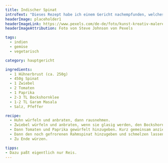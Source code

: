 ```yaml
---
title: Indischer Spinat
introText: "Dieses Rezept habe ich einem Gericht nachempfunden, welches ich mehrmals bei einem Lieferservice für die Mittagspause bestellt hatte (so einer mit indisch/deutsch/italienisch/mexikanisch/chinesischer Karte). Der Gag an dem Rezept ist der Bockshornklee. Er findet sich auch in vielen Currypulver-Mischungen wieder."
headerImage: placeholder1
headerImageLink: https://www.pexels.com/de-de/foto/kunst-kreativ-malerei-abstrakt-1959387/
headerImageAttribution: Foto von Steve Johnson von Pexels

tags:
  - indien
  - gemüse
  - vegetarisch

category: hauptgericht

ingredients:
  - 1 Hühnerbrust (ca. 250g)
  - 450g Spinat
  - 1 Zwiebel
  - 2 Tomaten
  - 1 Paprika
  - 2-3 TL Bockshornklee
  - 1-2 TL Garam Masala
  - Salz, Pfeffer

recipe:
  - Huhn würfeln und anbraten, dann rausnehmen.
  - Zwiebel würfeln und anbraten, wenn sie glasig werden, den Bockshornklee zugeben und kurz mit anschwitzen.
  - Dann Tomaten und Paprika gewürfelt hinzugeben. Kurz gemeinsam anziehen lassen.
  - Dann den noch gefrorenen Rahmspinat hinzugeben und schmelzen lassen.
  - Zu Ende würzen.

tipps:
- Dazu paßt eigentlich nur Reis.
---
```

